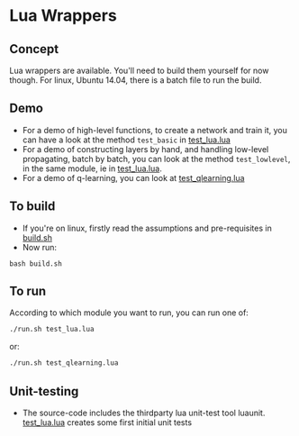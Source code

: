 # Lua Wrappers

## Concept

Lua wrappers are available.  You'll need to build them yourself for now though.
For linux, Ubuntu 14.04, there is a batch file to run the build.

## Demo

* For a demo of high-level functions, to create a network and train it, you can have a look at the method `test_basic` in [test_lua.lua](test_lua.lua)
* For a demo of constructing layers by hand, and handling low-level propagating, batch by batch, you can look at the method `test_lowlevel`, in the same module, ie in [test_lua.lua](test_lua.lua).
* For a demo of q-learning, you can look at [test_qlearning.lua](test_qlearning.lua)

## To build

* If you're on linux, firstly read the assumptions and pre-requisites in [build.sh](build.sh)
* Now run:
```
bash build.sh
```

## To run

According to which module you want to run, you can run one of:
```bash
./run.sh test_lua.lua
```
or:
```bash
./run.sh test_qlearning.lua
```

## Unit-testing

* The source-code includes the thirdparty lua unit-test tool luaunit.  [test_lua.lua](test_lua.lua)
creates some first initial unit tests

